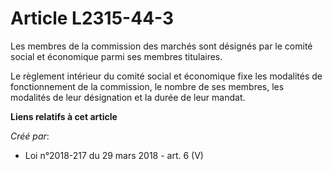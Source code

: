 # Article L2315-44-3

Les membres de la commission des marchés sont désignés par le comité social et économique parmi ses membres titulaires.

Le règlement intérieur du comité social et économique fixe les modalités de fonctionnement de la commission, le nombre de ses
membres, les modalités de leur désignation et la durée de leur mandat.

**Liens relatifs à cet article**

_Créé par_:

  - Loi n°2018-217 du 29 mars 2018 - art. 6 (V)
